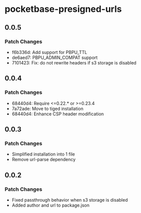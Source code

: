 # pocketbase-presigned-urls

## 0.0.5

### Patch Changes

- f6b336d: Add support for PBPU_TTL
- de6aed7: PBPU_ADMIN_COMPAT support
- 7101423: Fix: do not rewrite headers if s3 storage is disabled

## 0.0.4

### Patch Changes

- 68440d4: Require <=0.22.\* or >=0.23.4
- 7a72ade: Move to tiged installation
- 68440d4: Enhance CSP header modification

## 0.0.3

### Patch Changes

- Simplified installation into 1 file
- Remove url-parse dependency

## 0.0.2

### Patch Changes

- Fixed passthrough behavior when s3 storage is disabled
- Added author and url to package.json

